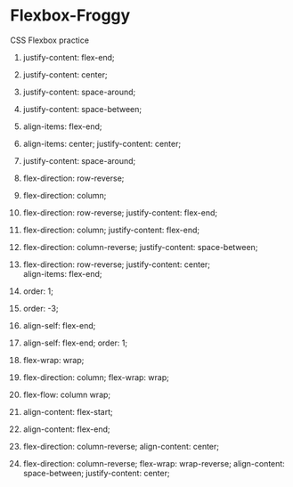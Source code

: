 # Flexbox-Froggy
CSS Flexbox practice

1)  justify-content: flex-end;
2)  justify-content: center;
3)  justify-content: space-around;
4)  justify-content: space-between;
5)  align-items: flex-end;
6)  align-items: center;
    justify-content: center;
7)  justify-content: space-around;
8)  flex-direction: row-reverse;
9)  flex-direction: column;
10) flex-direction: row-reverse;
    justify-content: flex-end;
11) flex-direction: column;
    justify-content: flex-end;
12) flex-direction: column-reverse;
    justify-content: space-between;
13) flex-direction: row-reverse;
    justify-content: center;   
    align-items: flex-end;
14) order: 1;
15) order: -3;
16) align-self: flex-end;
17) align-self: flex-end;
    order: 1;
18) flex-wrap: wrap;
19) flex-direction: column;
    flex-wrap: wrap;
20) flex-flow: column wrap;
21) align-content: flex-start;
22) align-content: flex-end;

23) flex-direction: column-reverse;
    align-content: center; 
    
24) flex-direction: column-reverse;
    flex-wrap: wrap-reverse;
    align-content: space-between;
    justify-content: center;
